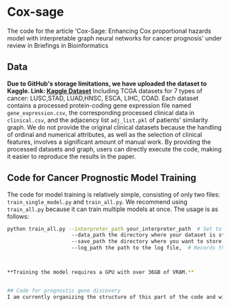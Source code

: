 # Cox-sage
The code for the article 'Cox-Sage: Enhancing Cox proportional hazards model with interpretable graph neural networks for cancer prognosis' under review in Briefings in Bioinformatics
## Data
**Due to GitHub's storage limitations, we have uploaded the dataset to Kaggle. Link: [Kaggle Dataset](https://www.kaggle.com/datasets/ridgiemo/processed-gene-and-clinical-data)**
Including TCGA datasets for 7 types of cancer: LUSC,STAD, LUAD,HNSC, ESCA, LIHC, COAD. Each dataset contains a processed protein-coding gene expression file named `gene_expression.csv`, the corresponding processed clinical data in `clinical.csv`, and the adjacency list `adj_list.pkl` of patients' similarity graph.
We do not provide the original clinical datasets because the handling of ordinal and numerical attributes, as well as the selection of clinical features, involves a significant amount of manual work. By providing the processed datasets and graph, users can directly execute the code, making it easier to reproduce the results in the paper.
## Code for Cancer Prognostic Model Training

The code for model training is relatively simple, consisting of only two files: `train_single_model.py` and `train_all.py`. We recommend using `train_all.py` because it can train multiple models at once. The usage is as follows:

```bash
python train_all.py --interpreter_path your_interpreter_path  # Set to the current interpreter path if left empty
                     --data_path the directory where your dataset is stored  # For example, it contains folders for LIHC, COAD
                     --save_path the directory where you want to store the trained model parameters
                     --log_path the path to the log file,  # Records the best performance of each dataset's cross-validation fold and the c-index score



**Training the model requires a GPU with over 36GB of VRAM.**


## Code for prognostic gene discovery
I am currently organizing the structure of this part of the code and will upload it later. **Executing this part of the code requires trained model parameters, and the inference overhead requires more than 10GB of GPU memory. However, to facilitate reproduction, I am considering providing a lightweight model by storing the results of matrix multiplication, which can reduce the inference overhead to a level that can be run on a personal PC.**
